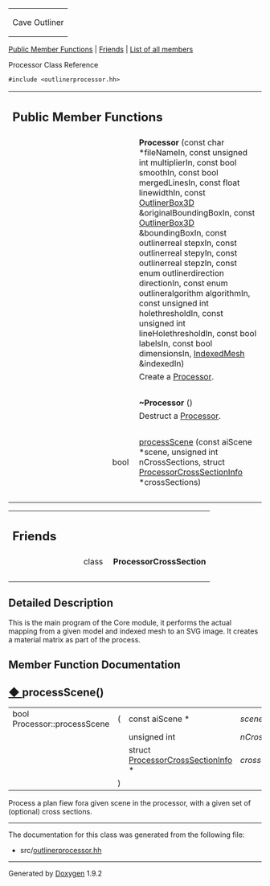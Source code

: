 <table data-cellspacing="0" data-cellpadding="0">
<colgroup>
<col style="width: 100%" />
</colgroup>
<tbody>
<tr class="odd" style="height: 56px;">
<td id="projectalign" style="padding-left: 0.5em"><div id="projectname">
Cave Outliner
</div></td>
</tr>
</tbody>
</table>

[Public Member Functions](#pub-methods) | [Friends](#friends) | [List of
all members](class_processor-members.md)

Processor Class Reference

`#include <outlinerprocessor.hh>`

<table class="memberdecls">
<colgroup>
<col style="width: 50%" />
<col style="width: 50%" />
</colgroup>
<tbody>
<tr class="odd heading">
<td colspan="2"><h2 id="public-member-functions" class="groupheader"><span id="pub-methods"></span> Public Member Functions</h2></td>
</tr>
<tr class="even memitem:a9fd44283c2b1ec68b17ff57e111c667a">
<td style="text-align: right;" class="memItemLeft" data-valign="top"><span id="a9fd44283c2b1ec68b17ff57e111c667a"></span>  </td>
<td class="memItemRight" data-valign="bottom"><strong>Processor</strong> (const char *fileNameIn, const unsigned int multiplierIn, const bool smoothIn, const bool mergedLinesIn, const float linewidthIn, const <a href="https://github.com/jariarkko/cave-outliner/blob/master/doc/class_outliner_box3_d.md" class="el">OutlinerBox3D</a> &amp;originalBoundingBoxIn, const <a href="https://github.com/jariarkko/cave-outliner/blob/master/doc/class_outliner_box3_d.md" class="el">OutlinerBox3D</a> &amp;boundingBoxIn, const outlinerreal stepxIn, const outlinerreal stepyIn, const outlinerreal stepzIn, const enum outlinerdirection directionIn, const enum outlineralgorithm algorithmIn, const unsigned int holethresholdIn, const unsigned int lineHolethresholdIn, const bool labelsIn, const bool dimensionsIn, <a href="https://github.com/jariarkko/cave-outliner/blob/master/doc/class_indexed_mesh.md" class="el">IndexedMesh</a> &amp;indexedIn)</td>
</tr>
<tr class="odd memdesc:a9fd44283c2b1ec68b17ff57e111c667a">
<td class="mdescLeft"> </td>
<td class="mdescRight">Create a <a href="https://github.com/jariarkko/cave-outliner/blob/master/doc/class_processor.md" class="el">Processor</a>.<br />
</td>
</tr>
<tr class="even separator:a9fd44283c2b1ec68b17ff57e111c667a">
<td colspan="2" class="memSeparator"> </td>
</tr>
<tr class="odd memitem:acf37952c5b420d4e903a512571678692">
<td style="text-align: right;" class="memItemLeft" data-valign="top"><span id="acf37952c5b420d4e903a512571678692"></span>  </td>
<td class="memItemRight" data-valign="bottom"><strong>~Processor</strong> ()</td>
</tr>
<tr class="even memdesc:acf37952c5b420d4e903a512571678692">
<td class="mdescLeft"> </td>
<td class="mdescRight">Destruct a <a href="https://github.com/jariarkko/cave-outliner/blob/master/doc/class_processor.md" class="el">Processor</a>.<br />
</td>
</tr>
<tr class="odd separator:acf37952c5b420d4e903a512571678692">
<td colspan="2" class="memSeparator"> </td>
</tr>
<tr class="even memitem:ac9ea1cec3c065afad46bb6ef7c21a934">
<td style="text-align: right;" class="memItemLeft" data-valign="top">bool </td>
<td class="memItemRight" data-valign="bottom"><a href="https://github.com/jariarkko/cave-outliner/blob/master/doc/class_processor.md#ac9ea1cec3c065afad46bb6ef7c21a934" class="el">processScene</a> (const aiScene *scene, unsigned int nCrossSections, struct <a href="struct_processor_cross_section_info.md" class="el">ProcessorCrossSectionInfo</a> *crossSections)</td>
</tr>
<tr class="odd separator:ac9ea1cec3c065afad46bb6ef7c21a934">
<td colspan="2" class="memSeparator"> </td>
</tr>
</tbody>
</table>

<table class="memberdecls">
<colgroup>
<col style="width: 50%" />
<col style="width: 50%" />
</colgroup>
<tbody>
<tr class="odd heading">
<td colspan="2"><h2 id="friends" class="groupheader"><span id="friends"></span> Friends</h2></td>
</tr>
<tr class="even memitem:ae10b7fc1984e6fb27901b0cd87838a72">
<td style="text-align: right;" class="memItemLeft" data-valign="top"><span id="ae10b7fc1984e6fb27901b0cd87838a72"></span> class </td>
<td class="memItemRight" data-valign="bottom"><strong>ProcessorCrossSection</strong></td>
</tr>
<tr class="odd separator:ae10b7fc1984e6fb27901b0cd87838a72">
<td colspan="2" class="memSeparator"> </td>
</tr>
</tbody>
</table>

<span id="details"></span>

## Detailed Description

This is the main program of the Core module, it performs the actual
mapping from a given model and indexed mesh to an SVG image. It creates
a material matrix as part of the process.

## Member Function Documentation

<span id="ac9ea1cec3c065afad46bb6ef7c21a934"></span>

## <span class="permalink">[◆ ](#ac9ea1cec3c065afad46bb6ef7c21a934)</span>processScene()

<table class="memname">
<tbody>
<tr class="odd">
<td class="memname">bool Processor::processScene</td>
<td>(</td>
<td class="paramtype">const aiScene * </td>
<td class="paramname"><em>scene</em>,</td>
</tr>
<tr class="even">
<td class="paramkey"></td>
<td></td>
<td class="paramtype">unsigned int </td>
<td class="paramname"><em>nCrossSections</em>,</td>
</tr>
<tr class="odd">
<td class="paramkey"></td>
<td></td>
<td class="paramtype">struct <a href="struct_processor_cross_section_info.md" class="el">ProcessorCrossSectionInfo</a> * </td>
<td class="paramname"><em>crossSections</em> </td>
</tr>
<tr class="even">
<td></td>
<td>)</td>
<td></td>
<td></td>
</tr>
</tbody>
</table>

Process a plan fiew fora given scene in the processor, with a given set
of (optional) cross sections.

------------------------------------------------------------------------

The documentation for this class was generated from the following file:

-   src/<a href="outlinerprocessor_8hh_source.md" class="el">outlinerprocessor.hh</a>

------------------------------------------------------------------------

<span class="small">Generated
by [Doxygen](https://www.doxygen.org/index.md)
1.9.2</span>
